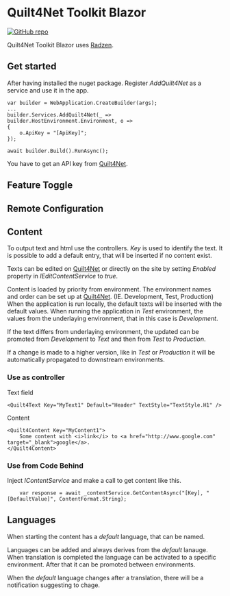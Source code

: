 ﻿# Quilt4Net Toolkit Blazor
[![GitHub repo](https://img.shields.io/github/repo-size/Quilt4/Quilt4Net.Toolkit?style=flat&logo=github&logoColor=red&label=Repo)](https://github.com/Quilt4/Quilt4Net.Toolkit)

Quilt4Net Toolkit Blazor uses [Radzen](https://blazor.radzen.com/).

## Get started
After having installed the nuget package.
Register *AddQuilt4Net* as a service and use it in the app.
```
var builder = WebApplication.CreateBuilder(args);
...
builder.Services.AddQuilt4Net(_ => builder.HostEnvironment.Environment, o =>
{
    o.ApiKey = "[ApiKey]";
});

await builder.Build().RunAsync();
```
You have to get an API key from [Quilt4Net](https://quilt4net.com).

## Feature Toggle

## Remote Configuration

## Content

To output text and html use the controllers. *Key* is used to identify the text.
It is possible to add a default entry, that will be inserted if no content exist.

Texts can be edited on [Quilt4Net](https://quilt4net.com) or directly on the site by setting *Enabled* property in *IEditContentService* to *true*.

Content is loaded by priority from environment. The environment names and order can be set up at [Quilt4Net](https://quilt4net.com). (IE. Development, Test, Production)
When the application is run locally, the default texts will be inserted with the default values.
When running the application in *Test* environment, the values from the underlaying environment, that in this case is *Development*.

If the text differs from underlaying environment, the updated can be promoted from *Development* to *Text* and then from *Test* to *Production*.

If a change is made to a higher version, like in *Test* or *Production* it will be automatically propagated to downstream environments.

### Use as controller

Text field
```
<Quilt4Text Key="MyText1" Default="Header" TextStyle="TextStyle.H1" />
```

Content
```
<Quilt4Content Key="MyContent1">
    Some content with <i>link</i> to <a href="http://www.google.com" target="_blank">google</a>.
</Quilt4Content>
```

### Use from Code Behind

Inject *IContentService* and make a call to get content like this.

```
    var response = await _contentService.GetContentAsync("[Key], "[DefaultValue]", ContentFormat.String);
```

## Languages
When starting the content has a *default* language, that can be named.

Languages can be added and always derives from the *default* lanauge. When translation is completed the language can be activated to a specific environment. After that it can be promoted between environments.

When the *default* language changes after a translation, there will be a notification suggesting to chage.
